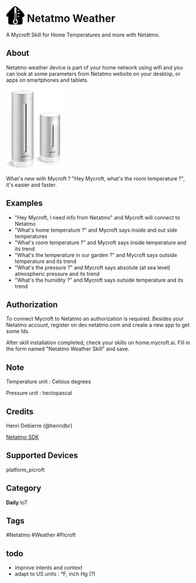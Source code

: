 # <img src='https://raw.githubusercontent.com/henridbr/Netatmo-Weather/master/images/Home_Temp.png' card_color='#32B28F' width='50' height='50' style='vertical-align:bottom'/> Netatmo Weather
A Mycroft Skill for Home Temperatures and more with Netatmo.

## About 
Netatmo weather device is part of your home network using wifi and you can look at some parameters from Netatmo website on your desktop, or apps on smartphones and tablets.

[![Netatmo_weather station](https://raw.githubusercontent.com/henridbr/Netatmo-Weather/master/images/Netatmo-device.png
)](https://www.netatmo.com/en-US/product/weather/)

What's new with Mycroft ? "Hey Mycroft, what's the room temperature ?", it's easier and faster.

## Examples
* "Hey Mycroft, I need info from Netatmo" and Mycroft will connect to Netatmo
* "What's home temperature ?" and Mycroft says inside and out side temperatures
* "What's room temperature ?" and Mycroft says inside temperature and its trend
* "What's the temperature in our garden ?" and Mycroft says outside temperature and its trend
* "What's the pressure ?" and Mycroft says absolute (at sea level) atmospheric pressure and its trend
* "What's the humidity ?" and Mycroft says outside temperature and its trend

## Authorization
To connect Mycroft to Netatmo an authorization is required.
Besides your Netatmo account, register on dev.netatmo.com and create a new app to get some Ids.

After skill installation completed, check your skills on home.mycroft.ai.
Fill in the form named "Netatmo Weather Skill" and save. 

## Note
Temperature unit : Celsius degrees

Pressure unit : hectopascal

## Credits 
Henri Debierre (@henridbr)

[Netatmo SDK](https://dev.netatmo.com/resources/technical/samplessdks/codesamples#getstationsdata) 

## Supported Devices 
platform_picroft 

## Category
**Daily**
IoT

## Tags
#Netatmo
#Weather
#Picroft

## todo
* improve intents and context
* adapt to US units : °F, inch Hg (?)
